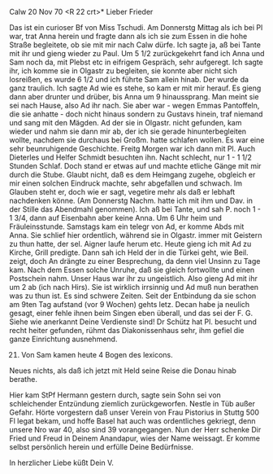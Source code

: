  Calw 20 Nov 70
 <R 22 crt>*
Lieber Frieder

Das ist ein curioser Bf von Miss Tschudi. Am Donnerstg Mittag als ich bei Pl war, trat Anna herein und fragte dann als ich sie zum Essen in die hohe Straße begleitete, ob sie mit mir nach Calw dürfe. Ich sagte ja, aß bei Tante mit ihr und gieng wieder zu Paul. Um 5 1/2 zurückgekehrt fand ich Anna und Sam noch da, mit Plebst etc in eifrigem Gespräch, sehr aufgeregt. Ich sagte ihr, ich komme sie in Olgastr zu begleiten, sie konnte aber nicht sich losreißen, es wurde 6 1/2 und ich führte Sam allein hinab. Der wurde da ganz traulich. Ich sagte Ad wie es stehe, so kam er mit mir herauf. Es gieng dann aber drunter und drüber, bis Anna um 9 hinaussprang. Man meint sie sei nach Hause, also Ad ihr nach. Sie aber war - wegen Emmas Pantoffeln, die sie anhatte - doch nicht hinaus sondern zu Gustavs hinein, traf niemand und sang mit den Mägden. Ad der sie in Olgastr. nicht gefunden, kam wieder und nahm sie dann mir ab, der ich sie gerade hinunterbegleiten wollte, nachdem sie durchaus bei Großm. hatte schlafen wollen. Es war eine sehr beunruhigende Geschichte. Freitg Morgen war ich dann mit Pl. Auch Dieterles und Helfer Schmidt besuchten ihn. Nacht schlecht, nur 1 - 1 1/2 Stunden Schlaf. Doch stand er etwas auf und machte etliche Gänge mit mir durch die Stube. Glaubt nicht, daß es dem Heimgang zugehe, obgleich er mir einen solchen Eindruck machte, sehr abgefallen und schwach. Im Glauben steht er, doch wie er sagt, vegetire mehr als daß er lebhaft nachdenken könne. (Am Donnerstg Nachm. hatte ich mit ihm und Dav. in der Stille das Abendmahl genommen). Ich aß bei Tante, und sah P. noch 1 - 1 3/4, dann auf Eisenbahn aber keine Anna. Um 6 Uhr heim und Fräuleinsstunde. Samstags kam ein telegr von Ad, er komme Abds mit Anna. Sie schlief hier ordentlich, während sie in Olgastr. immer mit Geistern zu thun hatte, der sel. Aigner laufe herum etc. Heute gieng ich mit Ad zu Kirche, Grill predigte. Dann sah ich Held der in die Türkei geht, wie Beil. zeigt, doch An drängte zu einer Besprechung, da denn viel Unsinn zu Tage kam. Nach dem Essen solche Unruhe, daß sie gleich fortwollte und einen Postschein nahm. Unser Haus war ihr zu ungeistlich. Also gieng Ad mit ihr um 2 ab (ich nach Hirs). Sie ist wirklich irrsinnig und Ad muß nun berathen was zu thun ist. Es sind schwere Zeiten. Seit der Entbindung da sie schon am 9ten Tag aufstand (vor 9 Wochen) gehts letz. 
Decan habe ja neulich gesagt, einer fehle ihnen beim Singen eben überall, und das sei der F. G. Siehe wie anerkannt Deine Verdienste sind! 
Dr Schütz hat Pl. besucht und recht heiter gefunden, rühmt das Diakonissenhaus sehr, ihm gefiel die ganze Einrichtung ausnehmend.

21. Von Sam kamen heute 4 Bogen des lexicons.

Neues nichts, als daß ich jetzt mit Held seine Reise die Donau hinab berathe.

Hier kam StPf Hermann gestern durch, sagte sein Sohn sei von schleichender Entzündung ziemlich zurückgeworfen. Nestle in Tüb außer Gefahr. Hörte vorgestern daß unser Verein von Frau Pistorius in Stuttg 500 Fl legat bekam, und hoffe Basel hat auch was ordentliches gekriegt, denn unsere Nro war 40, also sind 39 vorangegangen. Nun der Herr schenke Dir Fried und Freud in Deinem Anandapur, wies der Name weissagt. Er komme selbst persönlich herein und erfülle Deine Bedürfnisse.

 In herzlicher Liebe küßt
 Dein V.
